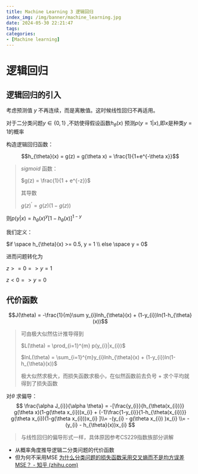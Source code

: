 ```yaml
---
title: Machine Learning 3 逻辑回归
index_img: /img/banner/machine_learning.jpg 
date: 2024-05-30 22:21:47
tags:
categories:
- [Machine learning]
---
```


# 逻辑回归

## 逻辑回归的引入

考虑预测值 $y$ 不再连续，而是离散值。这时候线性回归不再适用。

对于二分类问题$y \in \{ 0, 1\}$ ,不妨使得假设函数$h_{\theta}(x)$ 预测$p(y=1|x)$,即$x$是种类$y=1$的概率

构造逻辑回归函数：

$$h_{\theta}(x) = g(z) = g(\theta x) = \frac{1}{1+e^{-\theta x}}$$

> $sigmoid$ 函数：
>
> $g(z) = \frac{1}{1 + e^{-z}}$
>
> 其导数 
>
> $g(z)^{’} = g(z)(1-g(z))$

则$p(y|x) = h_{\theta}(x)^{y}[1-h_{\theta}(x)]^{1-y}$

我们定义：

$if \space h_{\theta}(x) >= 0.5, y = 1 \\ else \space y = 0$ 

进而问题转化为

$z >= 0 => y = 1$

$z < 0 => y =0$

## 代价函数

$$J(\theta) = -\frac{1}{m}\sum y_{i}lnh_{\theta}(x) + (1-y_{i})ln(1-h_{\theta}(x))$$

> 可由极大似然估计推导得到
>
> $L(\theta) = \prod_{i=1}^{m} p(y_{i}|x_{i})$​
>
> $lnL(\theta) = \sum_{i=1}^{m}y_{i}lnh_{\theta}(x) + (1-y_{i})ln(1-h_{\theta}(x))$
>
> 极大似然求极大，而损失函数求极小，在似然函数前去负号 + 求个平均就得到了损失函数

对$\theta$ 求偏导：
$$
\frac{\alpha J_{i}}{\alpha \theta} = -[\frac{y_{i}}{h_{\theta(x_{i})}} g(\theta x)(1-g(\theta x_{i}))x_{i} + (-1)\frac{1-y_{i}}{1-h_{\theta(x_{i})}} g(\theta x_{i})(1-g(\theta x_{i}))x_{i} ]\\= -(y_{i} - g(\theta x_{i}) )x_{i} \\= -(y_{i} - h_{\theta}(x))x_{i}
$$

> 与线性回归的偏导形式一样，具体原因参考CS229指数族部分讲解

* 从概率角度推导逻辑二分类问题的代价函数
* 但为何不采用MSE [为什么分类问题的损失函数采用交叉熵而不是均方误差MSE？ - 知乎 (zhihu.com)](https://zhuanlan.zhihu.com/p/104130889)
